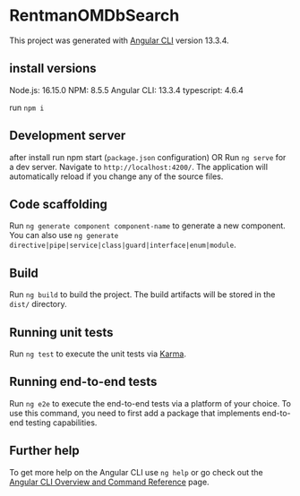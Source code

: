# RentmanOMDbSearch

This project was generated with [Angular CLI](https://github.com/angular/angular-cli) version 13.3.4.

## install versions
Node.js: 16.15.0
NPM: 8.5.5
Angular CLI: 13.3.4
typescript: 4.6.4

run `npm i`
## Development server

after install run npm start (`package.json` configuration)
OR
Run `ng serve` for a dev server. Navigate to `http://localhost:4200/`. The application will automatically reload if you change any of the source files.

## Code scaffolding

Run `ng generate component component-name` to generate a new component. You can also use `ng generate directive|pipe|service|class|guard|interface|enum|module`.

## Build

Run `ng build` to build the project. The build artifacts will be stored in the `dist/` directory.

## Running unit tests

Run `ng test` to execute the unit tests via [Karma](https://karma-runner.github.io).

## Running end-to-end tests

Run `ng e2e` to execute the end-to-end tests via a platform of your choice. To use this command, you need to first add a package that implements end-to-end testing capabilities.

## Further help

To get more help on the Angular CLI use `ng help` or go check out the [Angular CLI Overview and Command Reference](https://angular.io/cli) page.

